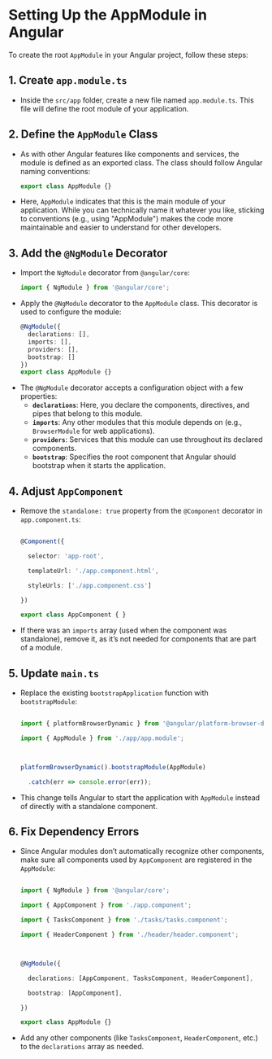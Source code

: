 
# Setting Up the AppModule in Angular

To create the root `AppModule` in your Angular project, follow these steps:

## 1. Create `app.module.ts`
- Inside the `src/app` folder, create a new file named `app.module.ts`. This file will define the root module of your application.

## 2. Define the `AppModule` Class
- As with other Angular features like components and services, the module is defined as an exported class. The class should follow Angular naming conventions:
    ```typescript
    export class AppModule {}
    ```
- Here, `AppModule` indicates that this is the main module of your application. While you can technically name it whatever you like, sticking to conventions (e.g., using "AppModule") makes the code more maintainable and easier to understand for other developers.

## 3. Add the `@NgModule` Decorator
- Import the `NgModule` decorator from `@angular/core`:
    ```typescript
    import { NgModule } from '@angular/core';
    ```
- Apply the `@NgModule` decorator to the `AppModule` class. This decorator is used to configure the module:
    ```typescript
    @NgModule({
      declarations: [],
      imports: [],
      providers: [],
      bootstrap: []
    })
    export class AppModule {}
    ```
- The `@NgModule` decorator accepts a configuration object with a few properties:
    - **`declarations`**: Here, you declare the components, directives, and pipes that belong to this module.
    - **`imports`**: Any other modules that this module depends on (e.g., `BrowserModule` for web applications).
    - **`providers`**: Services that this module can use throughout its declared components.
    - **`bootstrap`**: Specifies the root component that Angular should bootstrap when it starts the application.

## 4. Adjust `AppComponent`

   - Remove the `standalone: true` property from the `@Component` decorator in `app.component.ts`:

     ```typescript

     @Component({

       selector: 'app-root',

       templateUrl: './app.component.html',

       styleUrls: ['./app.component.css']

     })

     export class AppComponent { }

     ```

   - If there was an `imports` array (used when the component was standalone), remove it, as it’s not needed for components that are part of a module.



## 5. Update `main.ts`

   - Replace the existing `bootstrapApplication` function with `bootstrapModule`:

     ```typescript

     import { platformBrowserDynamic } from '@angular/platform-browser-dynamic';

     import { AppModule } from './app/app.module';



     platformBrowserDynamic().bootstrapModule(AppModule)

       .catch(err => console.error(err));

     ```

   - This change tells Angular to start the application with `AppModule` instead of directly with a standalone component.



## 6. Fix Dependency Errors

   - Since Angular modules don’t automatically recognize other components, make sure all components used by `AppComponent` are registered in the `AppModule`:

     ```typescript

     import { NgModule } from '@angular/core';

     import { AppComponent } from './app.component';

     import { TasksComponent } from './tasks/tasks.component';

     import { HeaderComponent } from './header/header.component';



     @NgModule({

       declarations: [AppComponent, TasksComponent, HeaderComponent],

       bootstrap: [AppComponent],

     })

     export class AppModule {}

     ```

   - Add any other components (like `TasksComponent`, `HeaderComponent`, etc.) to the `declarations` array as needed.


